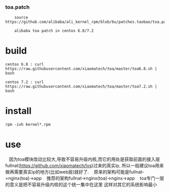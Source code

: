 ### toa.patch
        source https://github.com/alibaba/ali_kernel_rpm/blob/6u/patches.taobao/toa.patch

        alibaba toa patch in centos 6.8/7.2


# build
    centos 6.8 : curl https://raw.githubusercontent.com/xiaomatech/toa/master/toa6.8.sh | bash
    
    centos 7.2 : curl https://raw.githubusercontent.com/xiaomatech/toa/master/toa7.2.sh | bash 

# install 
    rpm -ivh kernel*.rpm

# use
    因为toa模块改动比较大,导致不容易升级内核,而它的用处是获取前面的接入层fullnat(https://github.com/xiaomatech/lvs)过来的真实ip, 所以一般建议toa用来做再需要真实ip的地方(比如web层)就好了.
    原来的架构可能是fullnat->nginx(toa)->app
    推荐的架构fullnat->nginx(toa)->nginx->app
    toa专门一层的意义是把不容易升级内核的这个统一集中在这里 这样对其它的系统影响最小
